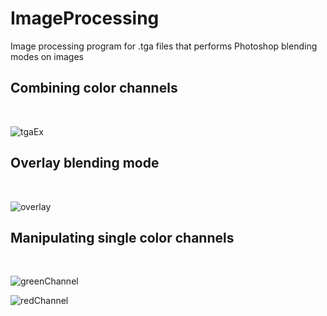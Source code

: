 # ImageProcessing
Image processing program for .tga files that performs Photoshop blending modes on images

Combining color channels
------------------------
<br>

![tgaEx](https://user-images.githubusercontent.com/53315150/145853315-c26a2f3c-a392-4900-816f-16d165bd7cf1.png)

Overlay blending mode
---------------------
<br>

![overlay](https://user-images.githubusercontent.com/53315150/145853545-7348b3bc-cd63-4c91-a379-b6613ad4c0ff.png)

Manipulating single color channels
----------------------------------
<br>

![greenChannel](https://user-images.githubusercontent.com/53315150/145854127-dea82fe5-217b-4d73-865c-42b55cdb0178.png)

![redChannel](https://user-images.githubusercontent.com/53315150/145854247-678def8e-0218-4009-896f-bb092b072f37.png)
